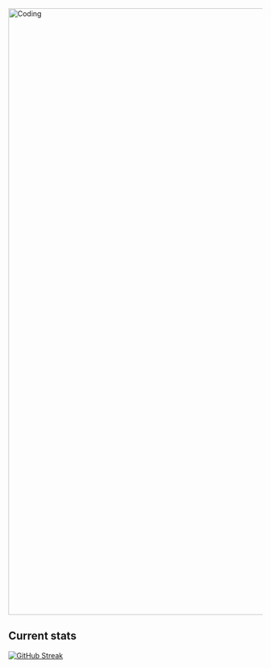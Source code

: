 <img align="center" alt="Coding" width="1200" src="https://i.ibb.co/Rbhd5mW/Your-paragraph-text.png">

## Current stats
  [![GitHub Streak](https://github-readme-streak-stats.herokuapp.com?user=tanjib10&theme=transparent)](https://git.io/streak-stats)
